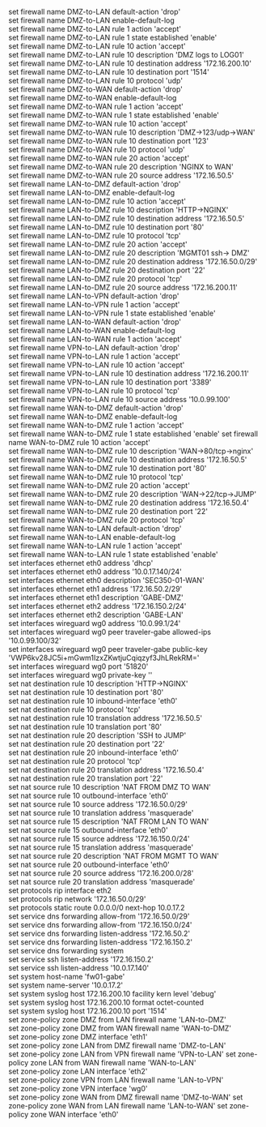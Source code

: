 set firewall name DMZ-to-LAN default-action 'drop'  
set firewall name DMZ-to-LAN enable-default-log  
set firewall name DMZ-to-LAN rule 1 action 'accept'  
set firewall name DMZ-to-LAN rule 1 state established 'enable'  
set firewall name DMZ-to-LAN rule 10 action 'accept'  
set firewall name DMZ-to-LAN rule 10 description 'DMZ logs to LOG01'  
set firewall name DMZ-to-LAN rule 10 destination address '172.16.200.10'  
set firewall name DMZ-to-LAN rule 10 destination port '1514'  
set firewall name DMZ-to-LAN rule 10 protocol 'udp'  
set firewall name DMZ-to-WAN default-action 'drop'  
set firewall name DMZ-to-WAN enable-default-log  
set firewall name DMZ-to-WAN rule 1 action 'accept'   
set firewall name DMZ-to-WAN rule 1 state established 'enable'   
set firewall name DMZ-to-WAN rule 10 action 'accept'  
set firewall name DMZ-to-WAN rule 10 description 'DMZ->123/udp->WAN'  
set firewall name DMZ-to-WAN rule 10 destination port '123'  
set firewall name DMZ-to-WAN rule 10 protocol 'udp'  
set firewall name DMZ-to-WAN rule 20 action 'accept'  
set firewall name DMZ-to-WAN rule 20 description 'NGINX to WAN'  
set firewall name DMZ-to-WAN rule 20 source address '172.16.50.5'  
set firewall name LAN-to-DMZ default-action 'drop'  
set firewall name LAN-to-DMZ enable-default-log  
set firewall name LAN-to-DMZ rule 10 action 'accept'  
set firewall name LAN-to-DMZ rule 10 description 'HTTP->NGINX'  
set firewall name LAN-to-DMZ rule 10 destination address '172.16.50.5'  
set firewall name LAN-to-DMZ rule 10 destination port '80'   
set firewall name LAN-to-DMZ rule 10 protocol 'tcp'  
set firewall name LAN-to-DMZ rule 20 action 'accept'   
set firewall name LAN-to-DMZ rule 20 description 'MGMT01 ssh-> DMZ'  
set firewall name LAN-to-DMZ rule 20 destination address '172.16.50.0/29'  
set firewall name LAN-to-DMZ rule 20 destination port '22'  
set firewall name LAN-to-DMZ rule 20 protocol 'tcp'  
set firewall name LAN-to-DMZ rule 20 source address '172.16.200.11'  
set firewall name LAN-to-VPN default-action 'drop'  
set firewall name LAN-to-VPN rule 1 action 'accept'  
set firewall name LAN-to-VPN rule 1 state established 'enable'  
set firewall name LAN-to-WAN default-action 'drop'  
set firewall name LAN-to-WAN enable-default-log  
set firewall name LAN-to-WAN rule 1 action 'accept'  
set firewall name VPN-to-LAN default-action 'drop'  
set firewall name VPN-to-LAN rule 1 action 'accept'  
set firewall name VPN-to-LAN rule 10 action 'accept'  
set firewall name VPN-to-LAN rule 10 destination address '172.16.200.11'  
set firewall name VPN-to-LAN rule 10 destination port '3389'  
set firewall name VPN-to-LAN rule 10 protocol 'tcp'  
set firewall name VPN-to-LAN rule 10 source address '10.0.99.100'  
set firewall name WAN-to-DMZ default-action 'drop'  
set firewall name WAN-to-DMZ enable-default-log  
set firewall name WAN-to-DMZ rule 1 action 'accept'   
set firewall name WAN-to-DMZ rule 1 state established 'enable' 
set firewall name WAN-to-DMZ rule 10 action 'accept'  
set firewall name WAN-to-DMZ rule 10 description 'WAN->80/tcp->nginx'  
set firewall name WAN-to-DMZ rule 10 destination address '172.16.50.5'  
set firewall name WAN-to-DMZ rule 10 destination port '80'  
set firewall name WAN-to-DMZ rule 10 protocol 'tcp'  
set firewall name WAN-to-DMZ rule 20 action 'accept'  
set firewall name WAN-to-DMZ rule 20 description 'WAN->22/tcp->JUMP'  
set firewall name WAN-to-DMZ rule 20 destination address '172.16.50.4'  
set firewall name WAN-to-DMZ rule 20 destination port '22'  
set firewall name WAN-to-DMZ rule 20 protocol 'tcp'  
set firewall name WAN-to-LAN default-action 'drop'  
set firewall name WAN-to-LAN enable-default-log  
set firewall name WAN-to-LAN rule 1 action 'accept'  
set firewall name WAN-to-LAN rule 1 state established 'enable'  
set interfaces ethernet eth0 address 'dhcp'  
set interfaces ethernet eth0 address '10.0.17.140/24'  
set interfaces ethernet eth0 description 'SEC350-01-WAN'  
set interfaces ethernet eth1 address '172.16.50.2/29'  
set interfaces ethernet eth1 description 'GABE-DMZ'  
set interfaces ethernet eth2 address '172.16.150.2/24'  
set interfaces ethernet eth2 description 'GABE-LAN'  
set interfaces wireguard wg0 address '10.0.99.1/24'  
set interfaces wireguard wg0 peer traveler-gabe allowed-ips '10.0.99.100/32'  
set interfaces wireguard wg0 peer traveler-gabe public-key 'VWP6kv28JC5i+mGwm1IzxZKwtjuCqiqzyf3JhLRekRM='  
set interfaces wireguard wg0 port '51820'  
set interfaces wireguard wg0 private-key '<privatekeyhere>'  
set nat destination rule 10 description 'HTTP->NGINX'  
set nat destination rule 10 destination port '80'  
set nat destination rule 10 inbound-interface 'eth0'  
set nat destination rule 10 protocol 'tcp'  
set nat destination rule 10 translation address '172.16.50.5'  
set nat destination rule 10 translation port '80'  
set nat destination rule 20 description 'SSH to JUMP'  
set nat destination rule 20 destination port '22'  
set nat destination rule 20 inbound-interface 'eth0'  
set nat destination rule 20 protocol 'tcp'  
set nat destination rule 20 translation address '172.16.50.4'  
set nat destination rule 20 translation port '22'  
set nat source rule 10 description 'NAT FROM DMZ TO WAN'  
set nat source rule 10 outbound-interface 'eth0'  
set nat source rule 10 source address '172.16.50.0/29'   
set nat source rule 10 translation address 'masquerade'  
set nat source rule 15 description 'NAT FROM LAN TO WAN'  
set nat source rule 15 outbound-interface 'eth0'  
set nat source rule 15 source address '172.16.150.0/24'  
set nat source rule 15 translation address 'masquerade'  
set nat source rule 20 description 'NAT FROM MGMT TO WAN'  
set nat source rule 20 outbound-interface 'eth0'  
set nat source rule 20 source address '172.16.200.0/28'  
set nat source rule 20 translation address 'masquerade'  
set protocols rip interface eth2  
set protocols rip network '172.16.50.0/29'  
set protocols static route 0.0.0.0/0 next-hop 10.0.17.2  
set service dns forwarding allow-from '172.16.50.0/29'  
set service dns forwarding allow-from '172.16.150.0/24'  
set service dns forwarding listen-address '172.16.50.2'  
set service dns forwarding listen-address '172.16.150.2'  
set service dns forwarding system  
set service ssh listen-address '172.16.150.2'  
set service ssh listen-address '10.0.17.140'  
set system host-name 'fw01-gabe'  
set system name-server '10.0.17.2'  
set system syslog host 172.16.200.10 facility kern level 'debug'  
set system syslog host 172.16.200.10 format octet-counted  
set system syslog host 172.16.200.10 port '1514'  
set zone-policy zone DMZ from LAN firewall name 'LAN-to-DMZ'  
set zone-policy zone DMZ from WAN firewall name 'WAN-to-DMZ'  
set zone-policy zone DMZ interface 'eth1'  
set zone-policy zone LAN from DMZ firewall name 'DMZ-to-LAN'   
set zone-policy zone LAN from VPN firewall name 'VPN-to-LAN' 
set zone-policy zone LAN from WAN firewall name 'WAN-to-LAN'  
set zone-policy zone LAN interface 'eth2'  
set zone-policy zone VPN from LAN firewall name 'LAN-to-VPN'  
set zone-policy zone VPN interface 'wg0'  
set zone-policy zone WAN from DMZ firewall name 'DMZ-to-WAN'
set zone-policy zone WAN from LAN firewall name 'LAN-to-WAN'
set zone-policy zone WAN interface 'eth0'   
